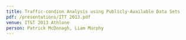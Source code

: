```yaml
---
title: Traffic-­condion	Analysis using Publicly-Available Data Sets
pdf: /presentations/ITT 2013.pdf
venue: IT&T 2013 Athlone
person: Patrick McDonagh, Liam Murphy
---
```

